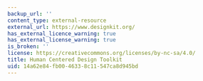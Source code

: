```yaml
---
backup_url: ''
content_type: external-resource
external_url: https://www.designkit.org/
has_external_licence_warning: true
has_external_license_warning: true
is_broken: ''
license: https://creativecommons.org/licenses/by-nc-sa/4.0/
title: Human Centered Design Toolkit
uid: 14a62e84-fb00-4633-8c11-547ca8d945bd
---
```

